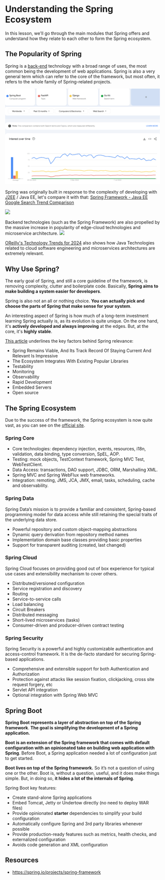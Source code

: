 # Understanding the Spring Ecosystem

In this lesson, we'll go through the main modules that Spring offers and understand how they relate to each other to form the Spring ecosystem.

## The Popularity of Spring
Spring is a [back-end](https://en.wikipedia.org/wiki/Front_and_back_ends) technology with a broad range of uses, the most common being the development of web applications. Spring is also a very general term which can refer to the core of the framework, but most often, it refers to the whole family of Spring-related projects.

![](images/m1-spring-trends.png)

Spring was originally built in response to the complexity of developing with [J2EE](https://www.oracle.com/technetwork/java/javaee/appmodel-135059.html) / Java EE, let's compare it with that: [Spring Framework - Java EE Google Search Trend Comparison](https://trends.google.com/trends/explore?date=all&q=%2Fm%2F0dhx5b,Java%20EE)

![](images/m1-spring-vs-javaee-trends.webp)

Backend technologies (such as the Spring Framework) are also propelled by the massive increase in popularity of edge-cloud technologies and microservice architecture. 
![](images/m1-kubernetes-trend.webp)

[OReilly's Technology Trends for 2024](https://www.oreilly.com/radar/technology-trends-for-2024/) also shows how Java Technologies related to cloud software engineering and microservices architectures are extremely relevant.


## Why Use Spring?
The early goal of Spring, and still a core guideline of the framework, is removing complexity, clutter and boilerplate code. Basically, **Spring aims to make building a system easier for developers**. 

Spring is also not an all or nothing choice. **You can actually pick and choose the parts of Spring that make sense for your system**.

An interesting aspect of Spring is how much of a long-term investment learning Spring actually is, as its evolution is quite unique. On the one hand, it's **actively developed and always improving** at the edges. But, at the core, it's **highly stable**. 

[This article](https://medium.com/javarevisited/10-reasons-why-it-is-worth-learning-spring-boot-in-2023-fd06bf833de8) underlines the key factors behind Spring relevance:
* Spring Remains Viable, And Its Track Record Of Staying Current And Relevant Is Impressive
* The Ecosystem Integrates With Existing Popular Libraries
* Testability
* Monitoring
* Observability
* Rapid Development
* Embedded Servers
* Open source


## The Spring Ecosystem
Due to the success of the framework, the Spring ecosystem is now quite vast, as you can see on the [official site](https://spring.io/projects/spring-framework).

### Spring Core
* Core technologies: dependency injection, events, resources, i18n, validation, data binding, type conversion, SpEL, AOP.
* Testing: mock objects, TestContext framework, Spring MVC Test, WebTestClient.
* Data Access: transactions, DAO support, JDBC, ORM, Marshalling XML.
* Spring MVC and Spring WebFlux web frameworks.
* Integration: remoting, JMS, JCA, JMX, email, tasks, scheduling, cache and observability.

### Spring Data
Spring Data’s mission is to provide a familiar and consistent, Spring-based programming model for data access while still retaining the special traits of the underlying data store.

* Powerful repository and custom object-mapping abstractions
* Dynamic query derivation from repository method names
* Implementation domain base classes providing basic properties
* Support for transparent auditing (created, last changed)

### Spring Cloud
Spring Cloud focuses on providing good out of box experience for typical use cases and extensibility mechanism to cover others.

* Distributed/versioned configuration
* Service registration and discovery
* Routing
* Service-to-service calls
* Load balancing
* Circuit Breakers
* Distributed messaging
* Short-lived microservices (tasks)
* Consumer-driven and producer-driven contract testing

### Spring Security
Spring Security is a powerful and highly customizable authentication and access-control framework. It is the de-facto standard for securing Spring-based applications.

* Comprehensive and extensible support for both Authentication and Authorization
* Protection against attacks like session fixation, clickjacking, cross site request forgery, etc
* Servlet API integration
* Optional integration with Spring Web MVC

## Spring Boot

**Spring Boot represents a layer of abstraction on top of the Spring framework**. **The goal is simplifying the development of a Spring application.** 

**Boot is an extension of the Spring framework that comes with default configuration with an opinionated take on building web application with Spring**. Before Boot, a Spring application needed a lot of configuration just to get started. 

**Boot lives on top of the Spring framework.** So it’s not a question of using one or the other. Boot is, without a question, useful, and it does make things simple. But, in doing so, **it hides a lot of the internals of Spring**.

Spring Boot key features:

* Create stand-alone Spring applications
* Embed Tomcat, Jetty or Undertow directly (no need to deploy WAR files)
* Provide opinionated **starter** dependencies to simplify your build configuration
* Automatically configure Spring and 3rd party libraries whenever possible
* Provide production-ready features such as metrics, health checks, and externalized configuration
* Avoids code generation and XML configuration

## Resources
- https://spring.io/projects/spring-framework
